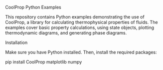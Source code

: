 CoolProp Python Examples

This repository contains Python examples demonstrating the use of CoolProp, a library for calculating thermophysical properties of fluids. The examples cover basic property calculations, using state objects, plotting thermodynamic diagrams, and generating phase diagrams.

Installation

Make sure you have Python installed. Then, install the required packages:

pip install CoolProp matplotlib numpy
